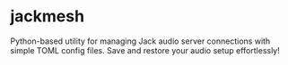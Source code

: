 # jackmesh
Python-based utility for managing Jack audio server connections with simple TOML config files. Save and restore your audio setup effortlessly!
